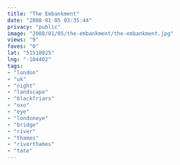 ```yaml
---
title: "The Embankment"
date: "2008-01-05 03:35:44"
privacy: "public"
image: "2008/01/05/the-embankment/the-embankment.jpg"
views: "9"
faves: "0"
lat: "51510825"
lng: "-104402"
tags:
- "london"
- "uk"
- "night"
- "landscape"
- "blackfriars"
- "oxo"
- "eye"
- "londoneye"
- "bridge"
- "river"
- "thames"
- "riverthames"
- "tate"
---
```


